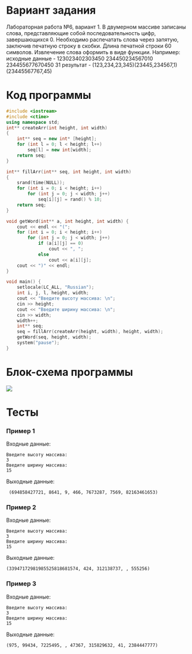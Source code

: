 # Вариант задания
Лабораторная работа №6, вариант 1.
 В двумерном массиве записаны слова, представляющие
собой последовательность цифр, завершающихся 0.
Необходимо распечатать слова через запятую, заключив
печатную строку в скобки. Длина печатной строки 60
символов. Извлечение слова оформить в виде функции.
 Например:
 исходные данные - 123023402303450
 234450234567010
234455677670450
31
 результат - (123,234,23,345)(23445,234567,1)
(23445567767,45)

# Код программы
```cpp
#include <iostream>
#include <ctime>
using namespace std;
int** createArr(int height, int width) 
{
    int** seq = new int* [height];
    for (int l = 0; l < height; l++)
        seq[l] = new int[width];
    return seq;
}

int** fillArr(int** seq, int height, int width) 
{
    srand(time(NULL));
    for (int i = 0; i < height; i++)
        for (int j = 0; j < width; j++)
            seq[i][j] = rand() % 10;
    return seq;
}

void getWord(int** a, int height, int width) {
    cout << endl << "(";
    for (int i = 0; i < height; i++)
        for (int j = 0; j < width; j++)
            if (a[i][j] == 0)
                cout << ", ";
            else
                cout << a[i][j];
    cout << ")" << endl;
}

void main() {
    setlocale(LC_ALL, "Russian");
    int i, j, l, height, width;
    cout << "Введите высоту массива: \n";
    cin >> height;
    cout << "Введите ширину массива: \n";
    cin >> width;
    width++;
    int** seq;
    seq = fillArr(createArr(height, width), height, width);
    getWord(seq, height, width);
    system("pause");
}
```
# Блок-схема программы
<image src="lab_5.drawio.png">
	
# Тесты
### Пример 1
Входные данные:
```
Введите высоту массива:
3
Введите ширину массива:
15
```
Выходные данные:
```
 (694858427721, 8641, 9, 466, 7673287, 7569, 82163461653)
```
### Пример 2
Входные данные:
```
Введите высоту массива:
3
Введите ширину массива:
15
```
Выходные данные:
```
(33947172981985525818681574, 424, 312138737, , 555256)
```
### Пример 3
Входные данные:
```
Введите высоту массива:
3
Введите ширину массива:
15
```
Выходные данные:
```
(975, 99434, 7225495, , 47367, 315829632, 41, 2384447777)
```
